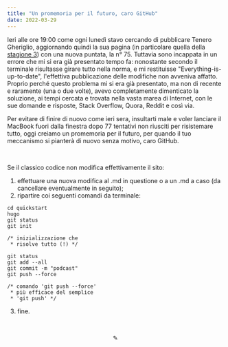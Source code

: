 ```yaml
---
title: "Un promemoria per il futuro, caro GitHub"
date: 2022-03-29
---
```

Ieri alle ore 19:00 come ogni lunedì stavo cercando di pubblicare Tenero Gheriglio, aggiornando quindi la sua pagina (in particolare quella della [stagione 3](https://miry1919.github.io/hugosite/podcast/tenero-gheriglio-3/)) con una nuova puntata, la n° 75. Tuttavia sono incappata in un errore che mi si era già presentato tempo fa: nonostante secondo il terminale risultasse girare tutto nella norma, e mi restituisse </div>"Everything-is-up-to-date", l'effettiva pubblicazione delle modifiche non avveniva affatto. Proprio perché questo problema mi si era già presentato, ma non di recente e raramente (una o due volte), avevo completamente dimenticato la soluzione, ai tempi cercata e trovata nella vasta marea di Internet, con le sue domande e risposte, Stack Overflow, Quora, Reddit e così via.

Per evitare di finire di nuovo come ieri sera, insultarti male e voler lanciare il MacBook fuori dalla finestra dopo 77 tentativi non riusciti per risistemare tutto, oggi creiamo un promemoria per il futuro, per quando il tuo meccanismo si pianterà di nuovo senza motivo, caro GitHub.

&nbsp;

Se il classico codice non modifica effettivamente il sito:

1. effettuare una nuova modifica al .md in questione o a un .md a caso (da cancellare eventualmente in seguito);
2. ripartire coi seguenti comandi da terminale:

```
cd quickstart
hugo
git status
git init

/* inizializzazione che
 * risolve tutto (!) */

git status
git add --all
git commit -m "podcast"
git push --force

/* comando 'git push --force'
 * più efficace del semplice
 * 'git push' */
```

3. fine.

&nbsp;

<div align="center">
  ✎
</div>
